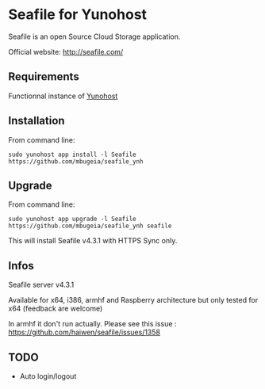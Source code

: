 Seafile for Yunohost
============

Seafile is an open Source Cloud Storage application.

Official website: <http://seafile.com/>

Requirements
------------

Functionnal instance of [Yunohost](https://yunohost.org/#/)

Installation
------------

From command line:

`sudo yunohost app install -l Seafile https://github.com/mbugeia/seafile_ynh`

Upgrade
-------

From command line:

`sudo yunohost app upgrade -l Seafile https://github.com/mbugeia/seafile_ynh seafile`

This will install Seafile v4.3.1 with HTTPS Sync only.

Infos
-----

Seafile server v4.3.1

Available for x64, i386, armhf and Raspberry architecture but only tested for x64 (feedback are welcome)

In armhf it don't run actually. Please see this issue : https://github.com/haiwen/seafile/issues/1358

TODO
-----

 - Auto login/logout
